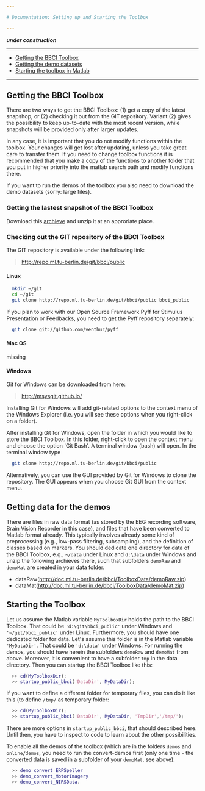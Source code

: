 ```yaml
---

# Documentation: Setting up and Starting the Toolbox

---
```


***under construction***

---

* [Getting the BBCI Toolbox](#GettingToolbox)
* [Getting the demo datasets](#GettingData)
* [Starting the toolbox in Matlab](#StartUp)

---

## Getting the BBCI Toolbox   <a id="GettingToolbox"></a>

There are two ways to get the BBCI Toolbox: (1) get a copy of the latest snapshop, or (2) checking it out from the GIT repository. Variant (2) gives the possibility to keep up-to-date with the most recent version, while snapshots will be provided only after larger updates.

In any case, it is important that you do not modify functions within the toolbox. Your changes will get lost after updating, unless you take great care to transfer them. If you need to change toolbox functions it is recommended that you make a copy of the functions to another folder that you put in higher priority into the matlab search path and modify functions there.

If you want to run the demos of the toolbox you also need to download the demo datasets (sorry: large files). 


### Getting the lastest snapshot of the BBCI Toolbox

Download this <a href="http://doc.ml.tu-berlin.de/bbci/ToolboxData/BBCIToolboxSnapshot.zip">archieve</a> and unzip it at an approriate place.


### Checking out the GIT repository of the BBCI Toolbox

The GIT repository is available under the following link:

> http://repo.ml.tu-berlin.de/git/bbci/public


#### Linux

```Bash
  mkdir ~/git
  cd ~/git
  git clone http://repo.ml.tu-berlin.de/git/bbci/public bbci_public
```

If you plan to work with our Open Source Framework Pyff for Stimulus Presentation or Feedbacks, you need to get the Pyff repository separately:

```Bash
  git clone git://github.com/venthur/pyff
```


#### Mac OS

missing


#### Windows

Git for Windows can be downloaded from here:

> http://msysgit.github.io/

Installing Git for Windows will add git-related options to the context menu of the Windows Explorer (i.e. you will see these options when you right-click on a folder). 

After installing Git for Windows, open the folder in which you would like to store the BBCI Toolbox. In this folder, right-click to open the context menu and choose the option 'Git Bash'. A terminal window (bash) will open. In the terminal window type

```Bash
  git clone http://repo.ml.tu-berlin.de/git/bbci/public
```

Alternatively, you can use the GUI provided by Git for Windows to clone the repository. The GUI appears when you choose Git GUI from the context menu.


## Getting data for the demos   <a id="GettingData"></a>

There are files in raw data format (as stored by the EEG recording software, Brain Vision Recorder in this case), and files that have been converted to Matlab format already. This typically involves already some kind of preprocessing (e.g., low-pass filtering, subsampling), and the definition of classes based on markers. You should dedicate one directory for data of the BBCI Toolbox, e.g., `~/data` under Linux and `d:\data` under Windows and unzip the following archieves there, such that subfolders `demoRaw` and `demoMat` are created in your data folder.

* dataRaw(http://doc.ml.tu-berlin.de/bbci/ToolboxData/demoRaw.zip)
* dataMat(http://doc.ml.tu-berlin.de/bbci/ToolboxData/demoMat.zip)


## Starting the Toolbox   <a id="StartUp"></a>

Let us assume the Matlab variable `MyToolboxDir` holds the path to the BBCI Toolbox. That could be `'d:\git\bbci_public'` under Windows and `'~/git/bbci_public'` under Linux. Furthermore, you should have one dedicated folder for data. Let's assume this folder is in the Matlab variable `'MyDataDir'`. That could be `'d:\data'` under Windows. For running the demos, you should have herein the subfolders `demoRaw` and `demoMat` from above. Moreover, it is convenient to have a subfolder `tmp` in the data directory.
Then you can startup the BBCI Toolbox like this:

```Matlab
  >> cd(MyToolboxDir);
  >> startup_public_bbci('DataDir', MyDataDir);
```

If you want to define a different folder for temporary files, you can do it like this (to define `/tmp/` as temporary folder:
```Matlab
  >> cd(MyToolboxDir);
  >> startup_public_bbci('DataDir', MyDataDir, 'TmpDir','/tmp/');
```

There are more options in `startup_public_bbci`, that should described here. Until then, you have to inspect to code to learn about the other possibilities.

To enable all the demos of the toolbox (which are in the folders `demos` and `online/demos`, you need to run the convert-demos first (only one time - the converted data is saved in a subfolder of your `demoMat`, see above):
```Matlab
  >> demo_convert_ERPSpeller
  >> demo_convert_MotorImagery
  >> demo_convert_NIRSData.
```
